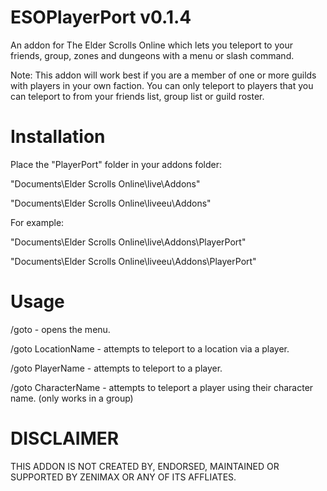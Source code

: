 ESOPlayerPort v0.1.4
=============

An addon for The Elder Scrolls Online which lets you teleport to your friends, group, zones and dungeons with a menu or slash command. 

Note: This addon will work best if you are a member of one or more guilds with players in your own faction. You can only teleport to players that you can teleport to from your friends list, group list or guild roster.

Installation
=============

Place the "PlayerPort" folder in your addons folder:

"Documents\Elder Scrolls Online\live\Addons"

"Documents\Elder Scrolls Online\liveeu\Addons"

For example:

"Documents\Elder Scrolls Online\live\Addons\PlayerPort"

"Documents\Elder Scrolls Online\liveeu\Addons\PlayerPort"


Usage
=============

/goto - opens the menu.

/goto LocationName - attempts to teleport to a location via a player.

/goto PlayerName - attempts to teleport to a player.

/goto CharacterName - attempts to teleport a player using their character name. (only works in a group)

DISCLAIMER
=============
THIS ADDON IS NOT CREATED BY, ENDORSED, MAINTAINED OR SUPPORTED BY ZENIMAX OR ANY OF ITS AFFLIATES.